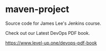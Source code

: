 # maven-project

Source code for James Lee's Jenkins course.

Check out our Latest DevOps PDF book.

https://www.level-up.one/devops-pdf-book
